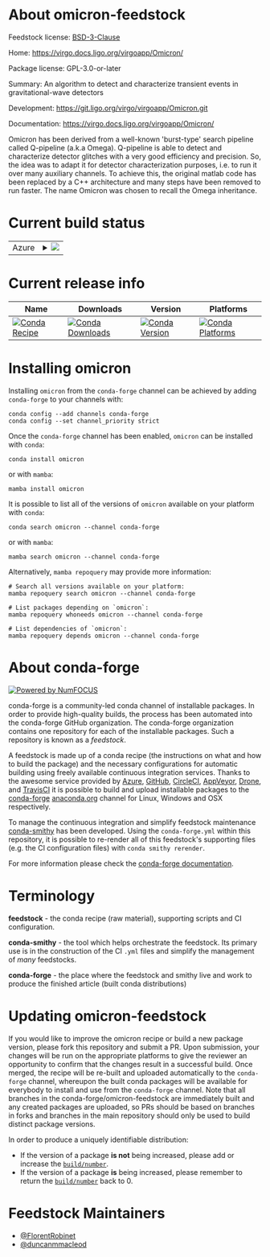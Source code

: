 About omicron-feedstock
=======================

Feedstock license: [BSD-3-Clause](https://github.com/conda-forge/omicron-feedstock/blob/main/LICENSE.txt)

Home: https://virgo.docs.ligo.org/virgoapp/Omicron/

Package license: GPL-3.0-or-later

Summary: An algorithm to detect and characterize transient events in gravitational-wave detectors

Development: https://git.ligo.org/virgo/virgoapp/Omicron.git

Documentation: https://virgo.docs.ligo.org/virgoapp/Omicron/

Omicron has been derived from a well-known 'burst-type' search pipeline
called Q-pipeline (a.k.a Omega).  Q-pipeline is able to detect and
characterize detector glitches with a very good efficiency and precision.
So, the idea was to adapt it for detector characterization purposes,
i.e. to run it over many auxiliary channels.  To achieve this, the
original matlab code has been replaced by a C++ architecture and many
steps have been removed to run faster.  The name Omicron was chosen to
recall the Omega inheritance.


Current build status
====================


<table>
    
  <tr>
    <td>Azure</td>
    <td>
      <details>
        <summary>
          <a href="https://dev.azure.com/conda-forge/feedstock-builds/_build/latest?definitionId=8796&branchName=main">
            <img src="https://dev.azure.com/conda-forge/feedstock-builds/_apis/build/status/omicron-feedstock?branchName=main">
          </a>
        </summary>
        <table>
          <thead><tr><th>Variant</th><th>Status</th></tr></thead>
          <tbody><tr>
              <td>linux_64_root_base6.32.0</td>
              <td>
                <a href="https://dev.azure.com/conda-forge/feedstock-builds/_build/latest?definitionId=8796&branchName=main">
                  <img src="https://dev.azure.com/conda-forge/feedstock-builds/_apis/build/status/omicron-feedstock?branchName=main&jobName=linux&configuration=linux%20linux_64_root_base6.32.0" alt="variant">
                </a>
              </td>
            </tr><tr>
              <td>linux_64_root_base6.32.2</td>
              <td>
                <a href="https://dev.azure.com/conda-forge/feedstock-builds/_build/latest?definitionId=8796&branchName=main">
                  <img src="https://dev.azure.com/conda-forge/feedstock-builds/_apis/build/status/omicron-feedstock?branchName=main&jobName=linux&configuration=linux%20linux_64_root_base6.32.2" alt="variant">
                </a>
              </td>
            </tr><tr>
              <td>linux_aarch64_root_base6.32.0</td>
              <td>
                <a href="https://dev.azure.com/conda-forge/feedstock-builds/_build/latest?definitionId=8796&branchName=main">
                  <img src="https://dev.azure.com/conda-forge/feedstock-builds/_apis/build/status/omicron-feedstock?branchName=main&jobName=linux&configuration=linux%20linux_aarch64_root_base6.32.0" alt="variant">
                </a>
              </td>
            </tr><tr>
              <td>linux_aarch64_root_base6.32.2</td>
              <td>
                <a href="https://dev.azure.com/conda-forge/feedstock-builds/_build/latest?definitionId=8796&branchName=main">
                  <img src="https://dev.azure.com/conda-forge/feedstock-builds/_apis/build/status/omicron-feedstock?branchName=main&jobName=linux&configuration=linux%20linux_aarch64_root_base6.32.2" alt="variant">
                </a>
              </td>
            </tr><tr>
              <td>osx_64_root_base6.32.0</td>
              <td>
                <a href="https://dev.azure.com/conda-forge/feedstock-builds/_build/latest?definitionId=8796&branchName=main">
                  <img src="https://dev.azure.com/conda-forge/feedstock-builds/_apis/build/status/omicron-feedstock?branchName=main&jobName=osx&configuration=osx%20osx_64_root_base6.32.0" alt="variant">
                </a>
              </td>
            </tr><tr>
              <td>osx_64_root_base6.32.2</td>
              <td>
                <a href="https://dev.azure.com/conda-forge/feedstock-builds/_build/latest?definitionId=8796&branchName=main">
                  <img src="https://dev.azure.com/conda-forge/feedstock-builds/_apis/build/status/omicron-feedstock?branchName=main&jobName=osx&configuration=osx%20osx_64_root_base6.32.2" alt="variant">
                </a>
              </td>
            </tr>
          </tbody>
        </table>
      </details>
    </td>
  </tr>
</table>

Current release info
====================

| Name | Downloads | Version | Platforms |
| --- | --- | --- | --- |
| [![Conda Recipe](https://img.shields.io/badge/recipe-omicron-green.svg)](https://anaconda.org/conda-forge/omicron) | [![Conda Downloads](https://img.shields.io/conda/dn/conda-forge/omicron.svg)](https://anaconda.org/conda-forge/omicron) | [![Conda Version](https://img.shields.io/conda/vn/conda-forge/omicron.svg)](https://anaconda.org/conda-forge/omicron) | [![Conda Platforms](https://img.shields.io/conda/pn/conda-forge/omicron.svg)](https://anaconda.org/conda-forge/omicron) |

Installing omicron
==================

Installing `omicron` from the `conda-forge` channel can be achieved by adding `conda-forge` to your channels with:

```
conda config --add channels conda-forge
conda config --set channel_priority strict
```

Once the `conda-forge` channel has been enabled, `omicron` can be installed with `conda`:

```
conda install omicron
```

or with `mamba`:

```
mamba install omicron
```

It is possible to list all of the versions of `omicron` available on your platform with `conda`:

```
conda search omicron --channel conda-forge
```

or with `mamba`:

```
mamba search omicron --channel conda-forge
```

Alternatively, `mamba repoquery` may provide more information:

```
# Search all versions available on your platform:
mamba repoquery search omicron --channel conda-forge

# List packages depending on `omicron`:
mamba repoquery whoneeds omicron --channel conda-forge

# List dependencies of `omicron`:
mamba repoquery depends omicron --channel conda-forge
```


About conda-forge
=================

[![Powered by
NumFOCUS](https://img.shields.io/badge/powered%20by-NumFOCUS-orange.svg?style=flat&colorA=E1523D&colorB=007D8A)](https://numfocus.org)

conda-forge is a community-led conda channel of installable packages.
In order to provide high-quality builds, the process has been automated into the
conda-forge GitHub organization. The conda-forge organization contains one repository
for each of the installable packages. Such a repository is known as a *feedstock*.

A feedstock is made up of a conda recipe (the instructions on what and how to build
the package) and the necessary configurations for automatic building using freely
available continuous integration services. Thanks to the awesome service provided by
[Azure](https://azure.microsoft.com/en-us/services/devops/), [GitHub](https://github.com/),
[CircleCI](https://circleci.com/), [AppVeyor](https://www.appveyor.com/),
[Drone](https://cloud.drone.io/welcome), and [TravisCI](https://travis-ci.com/)
it is possible to build and upload installable packages to the
[conda-forge](https://anaconda.org/conda-forge) [anaconda.org](https://anaconda.org/)
channel for Linux, Windows and OSX respectively.

To manage the continuous integration and simplify feedstock maintenance
[conda-smithy](https://github.com/conda-forge/conda-smithy) has been developed.
Using the ``conda-forge.yml`` within this repository, it is possible to re-render all of
this feedstock's supporting files (e.g. the CI configuration files) with ``conda smithy rerender``.

For more information please check the [conda-forge documentation](https://conda-forge.org/docs/).

Terminology
===========

**feedstock** - the conda recipe (raw material), supporting scripts and CI configuration.

**conda-smithy** - the tool which helps orchestrate the feedstock.
                   Its primary use is in the construction of the CI ``.yml`` files
                   and simplify the management of *many* feedstocks.

**conda-forge** - the place where the feedstock and smithy live and work to
                  produce the finished article (built conda distributions)


Updating omicron-feedstock
==========================

If you would like to improve the omicron recipe or build a new
package version, please fork this repository and submit a PR. Upon submission,
your changes will be run on the appropriate platforms to give the reviewer an
opportunity to confirm that the changes result in a successful build. Once
merged, the recipe will be re-built and uploaded automatically to the
`conda-forge` channel, whereupon the built conda packages will be available for
everybody to install and use from the `conda-forge` channel.
Note that all branches in the conda-forge/omicron-feedstock are
immediately built and any created packages are uploaded, so PRs should be based
on branches in forks and branches in the main repository should only be used to
build distinct package versions.

In order to produce a uniquely identifiable distribution:
 * If the version of a package **is not** being increased, please add or increase
   the [``build/number``](https://docs.conda.io/projects/conda-build/en/latest/resources/define-metadata.html#build-number-and-string).
 * If the version of a package **is** being increased, please remember to return
   the [``build/number``](https://docs.conda.io/projects/conda-build/en/latest/resources/define-metadata.html#build-number-and-string)
   back to 0.

Feedstock Maintainers
=====================

* [@FlorentRobinet](https://github.com/FlorentRobinet/)
* [@duncanmmacleod](https://github.com/duncanmmacleod/)

